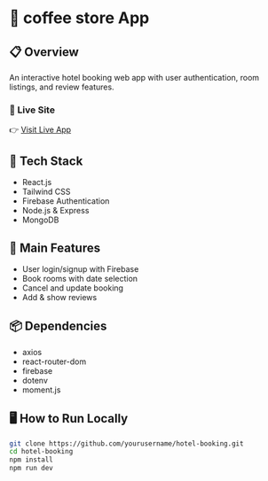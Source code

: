 # 🏨 coffee store App

## 📋 Overview
An interactive hotel booking web app with user authentication, room listings, and review features.

### 🚀 Live Site
👉 [Visit Live App]( https://paul-96-shimu.github.io/coffee-store-server/)

## 🧰 Tech Stack
- React.js
- Tailwind CSS
- Firebase Authentication
- Node.js & Express
- MongoDB

## 🔑 Main Features
- User login/signup with Firebase
- Book rooms with date selection
- Cancel and update booking
- Add & show reviews

## 📦 Dependencies
- axios
- react-router-dom
- firebase
- dotenv
- moment.js

## 🖥️ How to Run Locally
```bash
git clone https://github.com/yourusername/hotel-booking.git
cd hotel-booking
npm install
npm run dev

